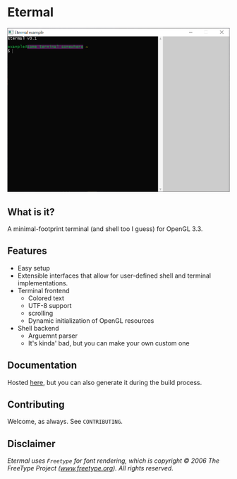 # Etermal

![screenshot](screenshots/example.png)

## What is it?

A minimal-footprint terminal (and shell too I guess) for OpenGL 3.3.

## Features

- Easy setup
- Extensible interfaces that allow for user-defined shell and terminal implementations.
- Terminal frontend
    - Colored text
    - UTF-8 support
    - scrolling
    - Dynamic initialization of OpenGL resources
- Shell backend
    - Arguemnt parser
    - It's kinda' bad, but you can make your own custom one


## Documentation

Hosted [here](https://keinr.github.io/Etermal/docs/index.html), but you can also generate it during the build process.

## Contributing

Welcome, as always. See `CONTRIBUTING`.

## Disclaimer

*Etermal uses `Freetype` for font rendering, which is copyright © 2006 The FreeType Project (www.freetype.org). All rights reserved.*
